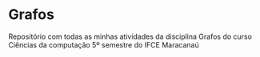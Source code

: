 # Grafos
Repositório com todas as minhas atividades da disciplina Grafos do curso Ciências da computação 5º semestre do IFCE Maracanaú

